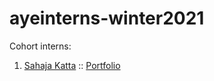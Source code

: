 # ayeinterns-winter2021

Cohort interns:
1. [Sahaja Katta](https://sahajaportfolio.github.io) :: [Portfolio](https://github.com/ayeinterns/ayeinterns-winter2021/sahaja/3js)

